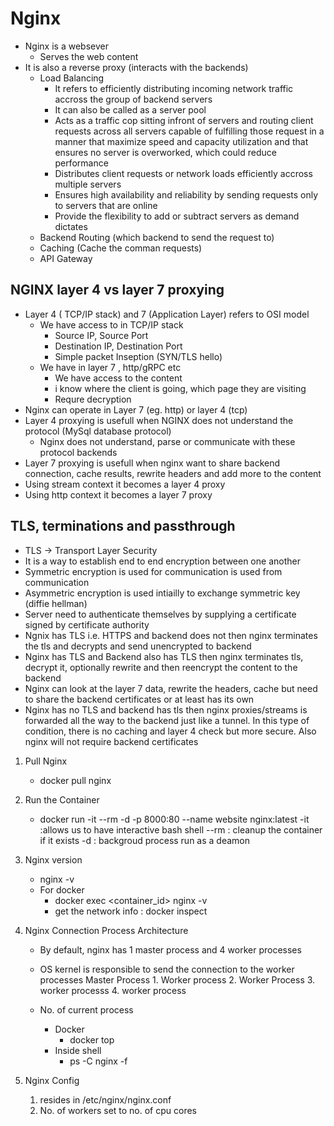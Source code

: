 # Nginx 
  - Nginx is a websever
    - Serves the web content
  - It is also a reverse proxy (interacts with the backends)
    - Load Balancing
      - It refers to efficiently distributing incoming network traffic accross the group of backend servers
      - It can also be called as a server pool
      - Acts as a traffic cop sitting infront of servers and routing client requests across all servers capable of fulfilling those request in a manner that maximize speed and capacity utilization and that ensures no server is overworked, which could reduce performance
      - Distributes client requests or network loads efficiently accross multiple servers
      - Ensures high availability and reliability by sending requests only to servers that are online
      - Provide the flexibility to add or subtract servers as demand dictates
    - Backend Routing (which backend to send the request to)
    - Caching (Cache the comman requests)
    - API Gateway

## NGINX layer 4 vs layer 7 proxying
  - Layer 4 ( TCP/IP stack) and 7 (Application Layer) refers to OSI model
    - We have access to in TCP/IP stack
      - Source IP, Source Port
      - Destination IP, Destination Port
      - Simple packet Inseption (SYN/TLS hello)
    - We have in layer 7 , http/gRPC etc
      - We have access to the content
      - i know where the client is going, which page they are visiting
      - Requre decryption
  - Nginx can operate in Layer 7 (eg. http) or layer 4 (tcp)
  - Layer 4 proxying is usefull when NGINX does not understand the protocol (MySql database protocol)
    - Nginx does not understand, parse or communicate with these protocol backends
  - Layer 7 proxying is usefull when nginx want to share backend connection, cache results, rewrite headers and add more to the content
  - Using stream context it becomes a layer 4 proxy
  - Using http context it becomes a layer 7 proxy

## TLS, terminations and passthrough
  - TLS -> Transport Layer Security
  - It is a way to establish end to end encryption between one another
  - Symmetric encryption is used for communication is used from communication
  - Asymmetric encryption is used intiailly to exchange symmetric key (diffie hellman)
  - Server need to authenticate themselves by supplying a certificate signed by certificate authority
  - Ngnix has TLS i.e. HTTPS and backend does not then nginx terminates the tls and decrypts and send unencrypted to backend
  - Nginx has TLS and Backend also has TLS then nginx terminates tls, decrypt it, optionally rewrite and then reencrypt the content to the backend
  - Nginx can look at the layer 7 data, rewrite the headers, cache but need to share the backend certificates or at least has its own
  - Nginx has no TLS and backend has tls then nginx proxies/streams is forwarded all the way to the backend just like a tunnel. In this type of condition, there is no caching and layer 4 check but more secure. Also nginx will not require backend certificates

1. Pull Nginx
    - docker pull nginx

2. Run the Container
    - docker run -it --rm -d -p 8000:80 --name website nginx:latest
        -it :allows us to have interactive bash shell
        --rm : cleanup the container if it exists 
        -d : backgroud process run as  a deamon
3. Nginx version
    - nginx -v
    - For docker 
      - docker exec <container_id> nginx -v
      - get the network info : docker inspect <container name or id>

4. Nginx Connection Process Architecture
    - By default, nginx has 1 master process and 4 worker processes
    - OS kernel is responsible to send the connection to the worker processes
                    Master Process 
                        1. Worker process
                        2. Worker Process 
                        3. worker processs
                        4. worker process

    - No. of current process
      - Docker 
        - docker top <container-name>
      - Inside shell
        - ps -C nginx -f

5. Nginx Config
   1. resides in /etc/nginx/nginx.conf
   2. No. of workers set to no. of cpu cores 